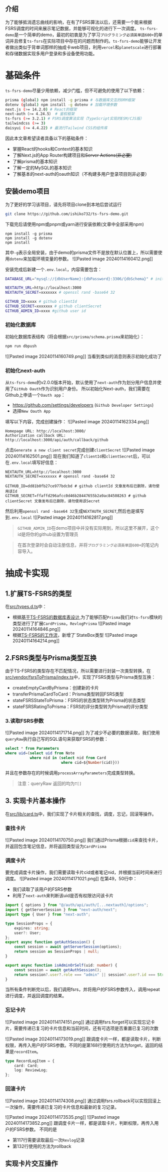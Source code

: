 ## 介绍
为了能够抵消遗忘曲线的影响，在有了FSRS算法以后，还需要一个能来根据FSRS调度的时间来展示笔记数据，并能够可视化的进行下一次调度。
`ts-fsrs-demo`是一个简单的demo，最初的初衷是为了学习`プログラミング必須英単語600+`的单词并且修复`ts-fsrs`在实际项目中存在的问题而制作的。`ts-fsrs-demo`能够让开发者做出类似于背单词那样的抽成卡web项目，利用`vercel`和`planetscale`进行部署和存储数据实现多用户登录和多设备使用功能。

# 基础条件
`ts-fsrs-demo`尽量少用依赖，减少门槛，但不可避免的使用了以下依赖：
```bash
prisma (global) npm install -g prisma # 与数据库交互的ORM框架
dotenv (global) npm install -g dotenv # 加载环境参数
next.js (>= 14.2.0) # React的框架
next-auth（>= 4.24.5） # 鉴权框架
ts-fsrs (>= 3.2.1) # FSRS调度算法实现（TypeScript实现的ESM/CJS版）
tailwindcss (>= 3)
daisyui (>= 4.4.22) # 最流行Tailwind CSS的组件库
```
因此本文章希望读者具备以下的基础条件：
- 掌握React的hooks和Context的基本知识
- 了解Next.js的App Router构建项目和~~Server Actions(非必要)~~
- 了解prisma的基本知识
- 了解一定的MySQL的基本知识
- 了解基本的next-auth的oauth知识（不构建多用户登录项目则非必要）

## 安装demo项目

为了更好的学习该项目，请先将项目clone到本地后尝试运行
```bash
git clone https://github.com/ishiko732/ts-fsrs-demo.git
```
下载完后请使用npm或pnpm或yarn进行安装依赖(文章中全部采用npm)
```
npm install -g prisma
npm install -g dotenv
npm install
```
其中`-g`表示全局安装，由于demo的prisma文件不是放在默认位置上，所以需要使用`dotenv`来加载环境变量的参数。
![[Pasted image 20240114160412.png]]

安装完成后新建一个`.env.local`，内容需要包含：
```bash
DATABASE_URL="mysql://{dbUserName}:{dbPassword}:3306/{dbSchema}" # init database

NEXTAUTH_URL=http://localhost:3000
NEXTAUTH_SECRET=xxxxxxx # openssl rand -base64 32

GITHUB_ID=xxxx # github clientId
GITHUB_SECRET=xxxxxxx # github clientSecret
GITHUB_ADMIN_ID=xxxx #github user id
```

### 初始化数据库

初始化数据库表结构（将会根据`src/prisma/schema.prisma`来初始化）：
```bash
npm run dbpush
```

![[Pasted image 20240114160749.png]]
当看到类似的消息则表示初始化成功了

### 初始化next-auth
从`ts-fsrs-demo`的v2.0.0版本开始，默认使用了`next-auth`作为划分用户信息并使用了`GitHub Oauth`作为识别用户身份。
所以初始化Next-auth，我们需要在Github上申请一个`Oauth app`：
- https://github.com/settings/developers (`Github Developer Settings`)
- 选择`New Oauth App`

填写以下内容，完成创建操作：
![[Pasted image 20240114162334.png]]
```
Homepage URL: http://localhost:3000/
Authorization callback URL: http://localhost:3000/api/auth/callback/github
```
点击`Generate a new client secret`完成创建`clientSecret`
![[Pasted image 20240114162501.png]]
现在我们知道了`clientId`和`clientSecret`后，可以在`.env.local`填写好信息：
```
NEXTAUTH_URL=http://localhost:3000
NEXTAUTH_SECRET=xxxxxxx # openssl rand -base64 32

GITHUB_ID=dd81b0fb27ce977bdcbd # github clientId 文章发布后已删除，请勿使用该Id
GITHUB_SECRET=ffaffd296afcc0d46b28447655b2a9ac84508263 # github clientSecret 文章发布后已删除，请勿使用该Secret
```

然后利用`openssl rand -base64 32`生成`NEXTAUTH_SECRET`,然后也是填写到`.env.local`
![[Pasted image 20240114162817.png]]

> `GITHUB_ADMIN_ID`在demo项目中并没有实际用到，所以这里不展开，这个id是将你的github设置为管理员

> 在首次登录时会自动注册信息，并将`プログラミング必須英単語600+`的笔记内容导入。


# 抽成卡实现
## 1.扩展TS-FSRS的类型

在[src/types.d.ts](https://github.com/ishiko732/ts-fsrs-demo/blob/main/src/types.d.ts)中：
- 根据[基于TS-FSRS的数据库表设计](https://zhuanlan.zhihu.com/p/672558313),为了能够匹配`Prisma`我们对`ts-fsrs`模块的类型进行了扩展`CardPrisma`，`RevlogPrisma`
![[Pasted image 20240114164846.png]]
- 根据[TS-FSRS的工作流](https://zhuanlan.zhihu.com/p/673902928)，新增了`StateBox类型
![[Pasted image 20240114164214.png]]

## 2.FSRS类型与Prisma类型互换
由于TS-FSRS的类型存在不匹配情况，所以需要进行封装一次类型转换，在[src/vendor/fsrsToPrisma/index.ts](https://github.com/ishiko732/ts-fsrs-demo/blob/main/src/vendor/fsrsToPrisma/index.ts)中，实现了FSRS类型与Prisma类型互换：
- createEmptyCardByPrisma：创建新的卡片
- transferPrismaCardToCard：Prisma类型转回FSRS类型
- stateFSRSStateToPrisma：FSRS的状态类型转为Prisma的状态类型
- stateFSRSRatingToPrisma：FSRS的评分类型转为Prisma的评分类型

### 3.读取FSRS参数

![[Pasted image 20240114171714.png]]
为了减少不必要的数据读取，我们使用`queryRaw`执行自己写的SQL语句来获取FSRS的参数：
```sql
select * from Parameters
where uid=(select uid from Note
		   where nid in (select nid from Card 
						 where cid=${Number(cid)}))
```
并且在参数存在的时候调用`processArrayParameters`完成类型转换。

> 注意：queryRaw 返回的均为`T[]`


## 3. 实现卡片基本操作

在[src/lib/card.ts](https://github.com/ishiko732/ts-fsrs-demo/blob/main/src/lib/card.ts)中，我们实现了卡片相关的查找，调度，忘记，回滚等操作。
### 查找卡片
![[Pasted image 20240114170750.png]]
我们通过Prisma根据`cid`来查找卡片，并返回包含笔记信息，并将返回类型设为`CardPrisma`

### 调度卡片

要完成调度卡片操作，我们需要读取卡片cid或者笔记nid，并根据当前时间来进行调度。
![[Pasted image 20240114171021.png]]
在第49，50行中：
- 我们读取了该用户的FSRS参数
- 利用了`next-auth`来判断该uid是否有权限访问该卡片
```typescript
import { options } from "@/auth/api/auth/[...nextauth]/options";
import { getServerSession } from "next-auth/next";
import type { User } from "next-auth";

type SessionProps = {
	expires: string;
	user?: User;
};
export async function getAuthSession() {
	const session = await getServerSession(options);
	return session as SessionProps | null;
}

export async function isAdminOrSelf(uid: number) {
	const session = await getAuthSession();
	return session?.user?.role === "admin" || session?.user?.id === String(uid);
}
```

当所有条件判断完以后，我们调用fsrs，并将用户的FSRS参数传入，调用repeat进行调度，并返回调度的结果。

### 忘记卡片
![[Pasted image 20240114174151.png]]
通过调用fsrs.forget可以实现忘记卡片，需要传递已复习的卡片信息和当前时间，还有可选项是否重置已复习的次数

![[Pasted image 20240114173019.png]]
跟调度卡片一样，都是读取卡片，判断权限，再传入用户的FSRS参数。不同的是第168行使用的方法为forget，返回的结果是`recordItem`。
```typescript
type RecordLogItem = {
	card: Card;
	log: ReviewLog;
};
```

### 回滚卡片
![[Pasted image 20240114174308.png]]
通过调用fsrs.rollback可以实现回滚上一次操作，需要传递已复习的卡片信息和最新的复习记录。


![[Pasted image 20240114173535.png]]
![[Pasted image 20240114173852.png]]
跟调度卡片一样，都是读取卡片，判断权限，再传入用户的FSRS参数。
不同的是
- 第117行需要读取最后一次`Revlog`记录
- 第132行使用的方法为rollback

## 实现卡片交互操作
